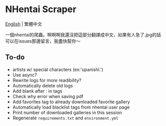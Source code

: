 # NHentai Scraper
[English](https://github.com/miminame-daisuki/nhentai-scraper/blob/main/README.md) | 繁體中文

一個nhentai的爬蟲。啊啊啊我還沒把這部分翻譯成中文，如果有人急了.jpg的話可以在issues那邊留言，我盡快幫你～

## To-do
- artists w/ special characters (ex:'upanishi.')
- Use async?
- Rewrite logs for more readibility?
- Automatically delete old logs
- Add blank after : in tags
- Check why error when saving pdf
- Add favorites tag to already downloaded favorite gallery
- Automatically load blacklist tags from nhentai user page
- Print number of downloaded galleries in this session
- Regenerate `requirements.txt` and `environment.yml`
